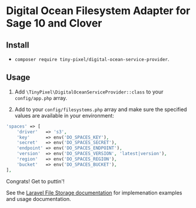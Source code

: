 # Digital Ocean Filesystem Adapter for Sage 10 and Clover

## Install

- `composer require tiny-pixel/digital-ocean-service-provider`.

## Usage

1. Add `\TinyPixel\DigitalOceanServiceProvider::class` to your `config/app.php` array.

2. Add to your `config/filesystems.php` array and make sure the specified values are available in your environment:

```php
'spaces' => [
    'driver'   => 's3',
    'key'      => env('DO_SPACES_KEY'),
    'secret'   => env('DO_SPACES_SECRET'),
    'endpoint' => env('DO_SPACES_ENDPOINT'),
    'version'  => env('DO_SPACES_VERSION', 'latest|version'),
    'region'   => env('DO_SPACES_REGION'),
    'bucket'   => env('DO_SPACES_BUCKET'),
],
```
Congrats! Get to puttin'!

See the [Laravel File Storage documentation](https://laravel.com/docs/5.8/filesystem) for implemenation examples and usage documentation.